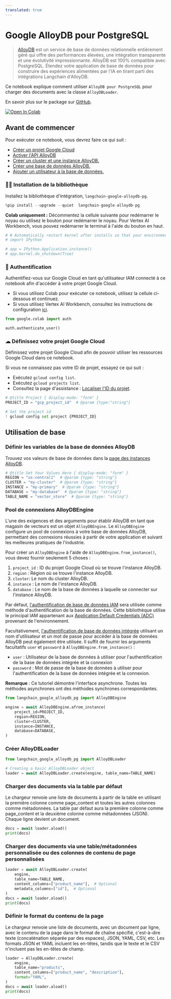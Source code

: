 ```yaml
---
translated: true
---
```


# Google AlloyDB pour PostgreSQL

> [AlloyDB](https://cloud.google.com/alloydb) est un service de base de données relationnelle entièrement géré qui offre des performances élevées, une intégration transparente et une évolutivité impressionnante. AlloyDB est 100% compatible avec PostgreSQL. Étendez votre application de base de données pour construire des expériences alimentées par l'IA en tirant parti des intégrations Langchain d'AlloyDB.

Ce notebook explique comment utiliser `AlloyDB pour PostgreSQL` pour charger des documents avec la classe `AlloyDBLoader`.

En savoir plus sur le package sur [GitHub](https://github.com/googleapis/langchain-google-alloydb-pg-python/).

[![Open In Colab](https://colab.research.google.com/assets/colab-badge.svg)](https://colab.research.google.com/github/googleapis/langchain-google-alloydb-pg-python/blob/main/docs/document_loader.ipynb)

## Avant de commencer

Pour exécuter ce notebook, vous devrez faire ce qui suit :

 * [Créer un projet Google Cloud](https://developers.google.com/workspace/guides/create-project)
 * [Activer l'API AlloyDB](https://console.cloud.google.com/flows/enableapi?apiid=alloydb.googleapis.com)
 * [Créer un cluster et une instance AlloyDB.](https://cloud.google.com/alloydb/docs/cluster-create)
 * [Créer une base de données AlloyDB.](https://cloud.google.com/alloydb/docs/quickstart/create-and-connect)
 * [Ajouter un utilisateur à la base de données.](https://cloud.google.com/alloydb/docs/database-users/about)

### 🦜🔗 Installation de la bibliothèque

Installez la bibliothèque d'intégration, `langchain-google-alloydb-pg`.

```python
%pip install --upgrade --quiet  langchain-google-alloydb-pg
```

**Colab uniquement :** Décommentez la cellule suivante pour redémarrer le noyau ou utilisez le bouton pour redémarrer le noyau. Pour Vertex AI Workbench, vous pouvez redémarrer le terminal à l'aide du bouton en haut.

```python
# # Automatically restart kernel after installs so that your environment can access the new packages
# import IPython

# app = IPython.Application.instance()
# app.kernel.do_shutdown(True)
```

### 🔐 Authentification

Authentifiez-vous sur Google Cloud en tant qu'utilisateur IAM connecté à ce notebook afin d'accéder à votre projet Google Cloud.

* Si vous utilisez Colab pour exécuter ce notebook, utilisez la cellule ci-dessous et continuez.
* Si vous utilisez Vertex AI Workbench, consultez les instructions de configuration [ici](https://github.com/GoogleCloudPlatform/generative-ai/tree/main/setup-env).

```python
from google.colab import auth

auth.authenticate_user()
```

### ☁ Définissez votre projet Google Cloud

Définissez votre projet Google Cloud afin de pouvoir utiliser les ressources Google Cloud dans ce notebook.

Si vous ne connaissez pas votre ID de projet, essayez ce qui suit :

* Exécutez `gcloud config list`.
* Exécutez `gcloud projects list`.
* Consultez la page d'assistance : [Localiser l'ID du projet](https://support.google.com/googleapi/answer/7014113).

```python
# @title Project { display-mode: "form" }
PROJECT_ID = "gcp_project_id"  # @param {type:"string"}

# Set the project id
! gcloud config set project {PROJECT_ID}
```

## Utilisation de base

### Définir les variables de la base de données AlloyDB

Trouvez vos valeurs de base de données dans la [page des instances AlloyDB](https://console.cloud.google.com/alloydb/clusters).

```python
# @title Set Your Values Here { display-mode: "form" }
REGION = "us-central1"  # @param {type: "string"}
CLUSTER = "my-cluster"  # @param {type: "string"}
INSTANCE = "my-primary"  # @param {type: "string"}
DATABASE = "my-database"  # @param {type: "string"}
TABLE_NAME = "vector_store"  # @param {type: "string"}
```

### Pool de connexions AlloyDBEngine

L'une des exigences et des arguments pour établir AlloyDB en tant que magasin de vecteurs est un objet `AlloyDBEngine`. Le `AlloyDBEngine` configure un pool de connexions à votre base de données AlloyDB, permettant des connexions réussies à partir de votre application et suivant les meilleures pratiques de l'industrie.

Pour créer un `AlloyDBEngine` à l'aide de `AlloyDBEngine.from_instance()`, vous devez fournir seulement 5 choses :

1. `project_id` : ID du projet Google Cloud où se trouve l'instance AlloyDB.
1. `region` : Région où se trouve l'instance AlloyDB.
1. `cluster`: Le nom du cluster AlloyDB.
1. `instance` : Le nom de l'instance AlloyDB.
1. `database` : Le nom de la base de données à laquelle se connecter sur l'instance AlloyDB.

Par défaut, [l'authentification de base de données IAM](https://cloud.google.com/alloydb/docs/connect-iam) sera utilisée comme méthode d'authentification de la base de données. Cette bibliothèque utilise le principal IAM appartenant aux [Application Default Credentials (ADC)](https://cloud.google.com/docs/authentication/application-default-credentials) provenant de l'environnement.

Facultativement, [l'authentification de base de données intégrée](https://cloud.google.com/alloydb/docs/database-users/about) utilisant un nom d'utilisateur et un mot de passe pour accéder à la base de données AlloyDB peut également être utilisée. Il suffit de fournir les arguments facultatifs `user` et `password` à `AlloyDBEngine.from_instance()` :

* `user` : Utilisateur de la base de données à utiliser pour l'authentification de la base de données intégrée et la connexion
* `password` : Mot de passe de la base de données à utiliser pour l'authentification de la base de données intégrée et la connexion.

**Remarque** : Ce tutoriel démontre l'interface asynchrone. Toutes les méthodes asynchrones ont des méthodes synchrones correspondantes.

```python
from langchain_google_alloydb_pg import AlloyDBEngine

engine = await AlloyDBEngine.afrom_instance(
    project_id=PROJECT_ID,
    region=REGION,
    cluster=CLUSTER,
    instance=INSTANCE,
    database=DATABASE,
)
```

### Créer AlloyDBLoader

```python
from langchain_google_alloydb_pg import AlloyDBLoader

# Creating a basic AlloyDBLoader object
loader = await AlloyDBLoader.create(engine, table_name=TABLE_NAME)
```

### Charger des documents via la table par défaut

Le chargeur renvoie une liste de documents à partir de la table en utilisant la première colonne comme page_content et toutes les autres colonnes comme métadonnées. La table par défaut aura la première colonne comme page_content et la deuxième colonne comme métadonnées (JSON). Chaque ligne devient un document.

```python
docs = await loader.aload()
print(docs)
```

### Charger des documents via une table/métadonnées personnalisée ou des colonnes de contenu de page personnalisées

```python
loader = await AlloyDBLoader.create(
    engine,
    table_name=TABLE_NAME,
    content_columns=["product_name"],  # Optional
    metadata_columns=["id"],  # Optional
)
docs = await loader.aload()
print(docs)
```

### Définir le format du contenu de la page

Le chargeur renvoie une liste de documents, avec un document par ligne, avec le contenu de la page dans le format de chaîne spécifié, c'est-à-dire texte (concaténation séparée par des espaces), JSON, YAML, CSV, etc. Les formats JSON et YAML incluent les en-têtes, tandis que le texte et le CSV n'incluent pas les en-têtes de champ.

```python
loader = AlloyDBLoader.create(
    engine,
    table_name="products",
    content_columns=["product_name", "description"],
    format="YAML",
)
docs = await loader.aload()
print(docs)
```
